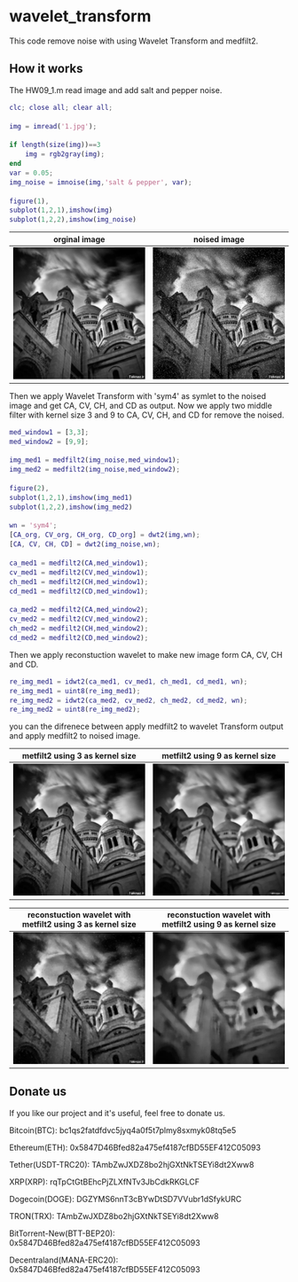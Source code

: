 # wavelet_transform

This code remove noise with using Wavelet Transform and medfilt2.

## How it works

The HW09_1.m read image and add salt and pepper noise.

```matlab
clc; close all; clear all;

img = imread('1.jpg');

if length(size(img))==3
    img = rgb2gray(img);
end
var = 0.05;
img_noise = imnoise(img,'salt & pepper', var);

figure(1),
subplot(1,2,1),imshow(img)
subplot(1,2,2),imshow(img_noise)
```

orginal image             |  noised image
:-------------------------:|:-------------------------:
![](https://github.com/bardiadelagah/wavelet_transform/blob/main/HW09_1/original_image.jpg)  |  ![](https://github.com/bardiadelagah/wavelet_transform/blob/main/HW09_1/noised_img.jpg)

Then we apply Wavelet Transform with 'sym4' as symlet to the noised image and get CA, CV, CH, and CD as output. Now we apply two middle filter with kernel
size 3 and 9 to CA, CV, CH, and CD for remove the noised.

```matlab
med_window1 = [3,3];
med_window2 = [9,9];

img_med1 = medfilt2(img_noise,med_window1);
img_med2 = medfilt2(img_noise,med_window2);

figure(2),
subplot(1,2,1),imshow(img_med1)
subplot(1,2,2),imshow(img_med2)

wn = 'sym4';
[CA_org, CV_org, CH_org, CD_org] = dwt2(img,wn);
[CA, CV, CH, CD] = dwt2(img_noise,wn);

ca_med1 = medfilt2(CA,med_window1);
cv_med1 = medfilt2(CV,med_window1);
ch_med1 = medfilt2(CH,med_window1);
cd_med1 = medfilt2(CD,med_window1);

ca_med2 = medfilt2(CA,med_window2);
cv_med2 = medfilt2(CV,med_window2);
ch_med2 = medfilt2(CH,med_window2);
cd_med2 = medfilt2(CD,med_window2);

```

Then we apply reconstuction wavelet to make new image form CA, CV, CH and CD.

```matlab
re_img_med1 = idwt2(ca_med1, cv_med1, ch_med1, cd_med1, wn);
re_img_med1 = uint8(re_img_med1);
re_img_med2 = idwt2(ca_med2, cv_med2, ch_med2, cd_med2, wn);
re_img_med2 = uint8(re_img_med2);
```

you can the difrenece between  apply medfilt2 to wavelet Transform output and apply medfilt2 to noised image.

metfilt2 using 3 as kernel size            |  metfilt2 using 9 as kernel size 
:-------------------------:|:-------------------------:
![](https://github.com/bardiadelagah/wavelet_transform/blob/main/HW09_1/noised_img_med1.jpg)  |  ![](https://github.com/bardiadelagah/wavelet_transform/blob/main/HW09_1/noised_img_med2.jpg)

reconstuction wavelet with metfilt2 using 3 as kernel size             |  reconstuction wavelet with metfilt2 using 9 as kernel size 
:-------------------------:|:-------------------------:
![](https://github.com/bardiadelagah/wavelet_transform/blob/main/HW09_1/final_img_med1.jpg)  |  ![](https://github.com/bardiadelagah/wavelet_transform/blob/main/HW09_1/final_img_med2.jpg)

## Donate us
If you like our project and it's useful, feel free to donate us.

Bitcoin(BTC): bc1qs2fatdfdvc5jyq4a0f5t7plmy8sxmyk08tq5e5

Ethereum(ETH): 0x5847D46Bfed82a475ef4187cfBD55EF412C05093

Tether(USDT-TRC20): TAmbZwJXDZ8bo2hjGXtNkTSEYi8dt2Xww8

XRP(XRP): rqTpCtGtBEhcPjZLXfNTv3JbCdkRKGLCF

Dogecoin(DOGE): DGZYMS6nnT3cBYwDtSD7VVubr1dSfykURC

TRON(TRX): TAmbZwJXDZ8bo2hjGXtNkTSEYi8dt2Xww8

BitTorrent-New(BTT-BEP20): 0x5847D46Bfed82a475ef4187cfBD55EF412C05093

Decentraland(MANA-ERC20): 0x5847D46Bfed82a475ef4187cfBD55EF412C05093


